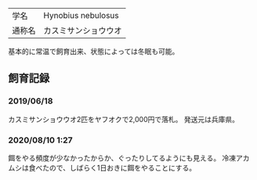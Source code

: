 ---
---

|||
|:-|:-|
| 学名 | Hynobius nebulosus |
| 通称名 | カスミサンショウウオ |

基本的に常温で飼育出来、状態によっては冬眠も可能。

## 飼育記録

### 2019/06/18

カスミサンショウウオ2匹をヤフオクで2,000円で落札。
発送元は兵庫県。

### 2020/08/10 1:27

餌をやる頻度が少なかったからか、ぐったりしてるようにも見える。
冷凍アカムシは食べたので、しばらく1日おきに餌をやることにする。

